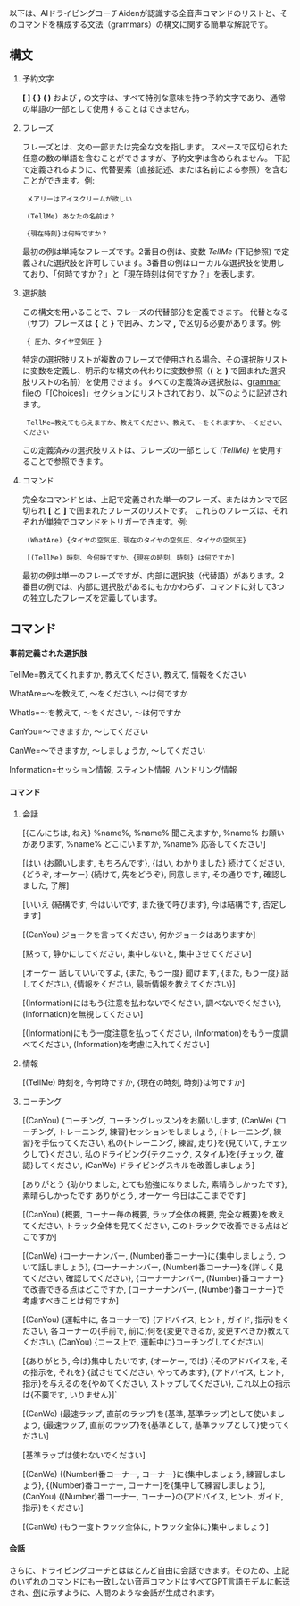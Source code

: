 以下は、AIドライビングコーチAidenが認識する全音声コマンドのリストと、そのコマンドを構成する文法（grammars）の構文に関する簡単な解説です。

## 構文

1. 予約文字

   **[ ] { } ( )** および **,** の文字は、すべて特別な意味を持つ予約文字であり、通常の単語の一部として使用することはできません。

2. フレーズ

   フレーズとは、文の一部または完全な文を指します。 スペースで区切られた任意の数の単語を含むことができますが、予約文字は含められません。 下記で定義されるように、代替要素（直接記述、または名前による参照）を含むことができます。例:

		メアリーはアイスクリームが欲しい

		(TellMe) あなたの名前は？

		{現在時刻}は何時ですか？

   最初の例は単純なフレーズです。2番目の例は、変数 *TellMe* (下記参照) で定義された選択肢を許可しています。3番目の例はローカルな選択肢を使用しており、「何時ですか？」と「現在時刻は何ですか？」を表します。

3. 選択肢

   この構文を用いることで、フレーズの代替部分を定義できます。 代替となる（サブ）フレーズは **{** と **}** で囲み、カンマ **,** で区切る必要があります。例:

		{ 圧力、タイヤ空気圧 }

   特定の選択肢リストが複数のフレーズで使用される場合、その選択肢リストに変数を定義し、明示的な構文の代わりに変数参照（**(** と **)** で囲まれた選択肢リストの名前）を使用できます。すべての定義済み選択肢は、[grammar file](https://github.com/SeriousOldMan/Simulator-Controller/blob/main/Sources/Assistants/Grammars/Choices.ja)の「[Choices]」セクションにリストされており、以下のように記述されます。

		TellMe=教えてもらえますか、教えてください、教えて、∼をくれますか、∼ください、ください

   この定義済みの選択肢リストは、フレーズの一部として *(TellMe)* を使用することで参照できます。

4. コマンド

   完全なコマンドとは、上記で定義された単一のフレーズ、またはカンマで区切られ **[** と **]** で囲まれたフレーズのリストです。 これらのフレーズは、それぞれが単独でコマンドをトリガーできます。例:

		(WhatAre) {タイヤの空気圧、現在のタイヤの空気圧、タイヤの空気圧}

		[(TellMe) 時刻、今何時ですか、{現在の時刻、時刻} は何ですか]

   最初の例は単一のフレーズですが、内部に選択肢（代替語）があります。2番目の例では、内部に選択肢があるにもかかわらず、コマンドに対して3つの独立したフレーズを定義しています。

## コマンド

#### 事前定義された選択肢

TellMe=教えてくれますか, 教えてください, 教えて, 情報をください

WhatAre=〜を教えて, 〜をください, 〜は何ですか

WhatIs=〜を教えて, 〜をください, 〜は何ですか

CanYou=〜できますか, 〜してください

CanWe=〜できますか, 〜しましょうか, 〜してください

Information=セッション情報, スティント情報, ハンドリング情報

#### コマンド

1. 会話

	[{こんにちは, ねえ} %name%, %name% 聞こえますか, %name% お願いがあります, %name% どこにいますか, %name% 応答してください]
	
	[はい {お願いします, もちろんです}, {はい, わかりました} 続けてください, {どうぞ, オーケー} {続けて, 先をどうぞ}, 同意します, その通りです, 確認しました, 了解]
	
	[いいえ {結構です, 今はいいです, また後で呼びます}, 今は結構です, 否定します]
	
	[(CanYou) ジョークを言ってください, 何かジョークはありますか]
	
	[黙って, 静かにしてください, 集中しないと, 集中させてください]
	
	[オーケー 話していいですよ, {また, もう一度} 聞けます, {また, もう一度} 話してください, {情報をください, 最新情報を教えてください}]
	
	[(Information)にはもう{注意を払わないでください, 調べないでください}, (Information)を無視してください]
	
	[(Information)にもう一度注意を払ってください, (Information)をもう一度調べてください, (Information)を考慮に入れてください]

2. 情報

	[(TellMe) 時刻を, 今何時ですか, {現在の時刻, 時刻}は何ですか]

3. コーチング

	[(CanYou) {コーチング, コーチングレッスン}をお願いします, (CanWe) {コーチング, トレーニング, 練習}セッションをしましょう, {トレーニング, 練習}を手伝ってください, 私の{トレーニング, 練習, 走り}を{見ていて, チェックして}ください, 私のドライビング{テクニック, スタイル}を{チェック, 確認}してください, (CanWe) ドライビングスキルを改善しましょう]
	
	[ありがとう {助かりました, とても勉強になりました, 素晴らしかったです}, 素晴らしかったです ありがとう, オーケー 今日はここまでです]
	
	[(CanYou) {概要, コーナー毎の概要, ラップ全体の概要, 完全な概要}を教えてください, トラック全体を見てください, このトラックで改善できる点はどこですか]
	
	[(CanWe) {コーナーナンバー, (Number)番コーナー}に{集中しましょう, ついて話しましょう}, {コーナーナンバー, (Number)番コーナー}を{詳しく見てください, 確認してください}, {コーナーナンバー, (Number)番コーナー}で改善できる点はどこですか, {コーナーナンバー, (Number)番コーナー}で考慮すべきことは何ですか]
	
	[(CanYou) {運転中に, 各コーナーで} {アドバイス, ヒント, ガイド, 指示}をください, 各コーナーの{手前で, 前に}何を{変更できるか, 変更すべきか}教えてください, (CanYou) {コース上で, 運転中に}コーチングしてください]
	
	[{ありがとう, 今は}集中したいです, {オーケー, では} {そのアドバイスを, その指示を, それを} {試させてください, やってみます}, {アドバイス, ヒント, 指示}を与えるのを{やめてください, ストップしてください}, これ以上の指示は{不要です, いりません}]`
	
	[(CanWe) {最速ラップ, 直前のラップ}を{基準, 基準ラップ}として使いましょう, {最速ラップ, 直前のラップ}を{基準として, 基準ラップとして}使ってください]
	
	[基準ラップは使わないでください]
	
	[(CanWe) {(Number)番コーナー, コーナー}に{集中しましょう, 練習しましょう}, {(Number)番コーナー, コーナー}を{集中して練習しましょう}, (CanYou) {(Number)番コーナー, コーナー}の{アドバイス, ヒント, ガイド, 指示}をください]
	
	[(CanWe) {もう一度トラック全体に, トラック全体に}集中しましょう]

#### 会話

さらに、ドライビングコーチとはほとんど自由に会話できます。そのため、上記のいずれのコマンドにも一致しない音声コマンドはすべてGPT言語モデルに転送され、[例](https://github.com/SeriousOldMan/Simulator-Controller/wiki/AI-Driving-Coach#a-typical-dialog)に示すように、人間のような会話が生成されます。
